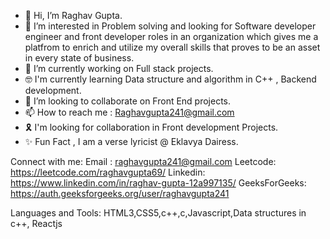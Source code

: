 - 👋 Hi, I’m Raghav Gupta.
- 👀 I’m interested in Problem solving and looking for Software developer engineer and front developer roles in an organization which gives me a platfrom to enrich and utilize my overall skills that proves to be an asset in every state  of business.
- 🌱 I’m currently working on Full stack projects.
- 🤓 I'm currently learning Data structure and algorithm in C++ , Backend development.
- 💞️ I’m looking to collaborate on Front End projects.
- 📫 How to reach me : Raghavgupta241@gmail.com
- 🎗  I'm looking for collaboration in Front development Projects.
- ✨ Fun Fact , I am a verse lyricist @ Eklavya Dairess.

 Connect with me:
 Email : raghavgupta241@gmail.com
 Leetcode: https://leetcode.com/raghavgupta69/
 Linkedin: https://www.linkedin.com/in/raghav-gupta-12a997135/
 GeeksForGeeks: https://auth.geeksforgeeks.org/user/raghavgupta241
 
 Languages and Tools:
HTML3,CSS5,c++,c,Javascript,Data structures in c++, Reactjs





<!---
raghav69-crypt/raghav69-crypt is a ✨ special ✨ repository because its `README.md` (this file) appears on your GitHub profile.
You can click the Preview link to take a look at your changes.
--->
